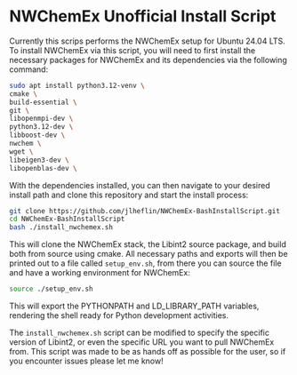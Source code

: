 # NWChemEx Unofficial Install Script

Currently this scrips performs the NWChemEx setup for Ubuntu 24.04 LTS. To install NWChemEx via this script,
you will need to first install the necessary packages for NWChemEx and its dependencies via the following
command:

```bash
sudo apt install python3.12-venv \
cmake \
build-essential \
git \
libopenmpi-dev \
python3.12-dev \
libboost-dev \
nwchem \
wget \
libeigen3-dev \
libopenblas-dev \
```

With the dependencies installed, you can then navigate to your desired install path and clone this repository and
start the install process:

```bash
git clone https://github.com/jlheflin/NWChemEx-BashInstallScript.git
cd NWChemEx-BashInstallScript
bash ./install_nwchemex.sh
```

This will clone the NWChemEx stack, the Libint2 source package, and build both from source using cmake. All necessary
paths and exports will then be printed out to a file called `setup_env.sh`, from there you can source the file and
have a working environment for NWChemEx:

```bash
source ./setup_env.sh
```

This will export the PYTHONPATH and LD_LIBRARY_PATH variables, rendering the shell ready for Python development 
activities.

The `install_nwchemex.sh` script can be modified to specify the specific version of Libint2, or even the specific URL
you want to pull NWChemEx from. This script was made to be as hands off as possible for the user, so if you encounter 
issues please let me know!
